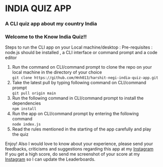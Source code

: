 # INDIA QUIZ APP
### A CLI quiz app about my country India
### Welcome to the Know India Quiz!!

Steps to run the CLI app on your Local machine/desktop : 
Pre-requisites : node.js should be installed , a CLI interface or command prompt and a code editor

1. Run the command on CLI/command prompt to clone the repo on your local machine in the directory of your choice  
     `git clone https://github.com/Hnh013/harshit-negi-india-quiz-app.git`
2. Take the latest pull by typing following command on CLI/command prompt  
     `git pull origin main`
3. Run the following command in CLI/command prompt to install the dependencies   
     `npm install`
4. Run the app on CLI/command prompt by entering the following command  
     `node index.js`
5. Read the rules mentioned in the starting of the app carefully and play the quiz  

  Enjoy!
  Also I would love to know about your experience, please send your feedbacks, criticisms and suggestions regarding this app at my [Instagram](https://www.instagram.com/hnh013/)  
  If you get a high score, do send me screenshot of your score at my [Instagram](https://www.instagram.com/hnh013/) so I can update the Leaderboards.

